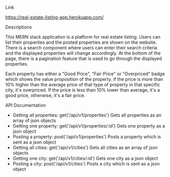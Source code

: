 Link

https://real-estate-listing-app.herokuapp.com/


Descriptions

This MERN stack application is a platform for real estate listing. Users can list their properties and the posted properties are shown on the website. There is a search component where users can enter their search criteria and the displayed properties will change accordingly. At the bottom of the page, there is a pagination feature that is used to go through the displayed properties. 

Each property has either a "Good Price", "Fair Price" or "Overpriced" badge which shows the value proposition of the property. if the price is more than 10% higher than the average price of that type of property in that specific city, it's overpriced. If the price is less than 10% lower than average, it's a good price, otherwise, it's a fair price.


API Documentation

- Getting all properties: get('/api/v1/properties')
Gets all properties as an array of json objects
- Getting one property: get('/api/v1/properties/:id')
Gets one property as a json object
- Posting a property: post('/api/v1/properties')
Posts a property which is sent as a json object
- Getting all cities: get('/api/v1/cities')
Gets all cities as an array of json objects
- Getting one city: get('/api/v1/cities/:id')
Gets one city as a json object
-	Posting a city: post('/api/v1/cities')
Posts a city which is sent as a json object
